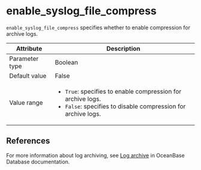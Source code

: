 # enable_syslog_file_compress

`enable_syslog_file_compress` specifies whether to enable compression for archive logs.

| Attribute | Description |
|----------|---------|
| Parameter type | Boolean |
| Default value | False |
| Value range | <ul><li>`True`: specifies to enable compression for archive logs.</li><li>`False`: specifies to disable compression for archive logs.</li></ul> |

## References

For more information about log archiving, see [Log archive](https://en.oceanbase.com/docs/common-oceanbase-database-10000000001103930) in OceanBase Database documentation.
